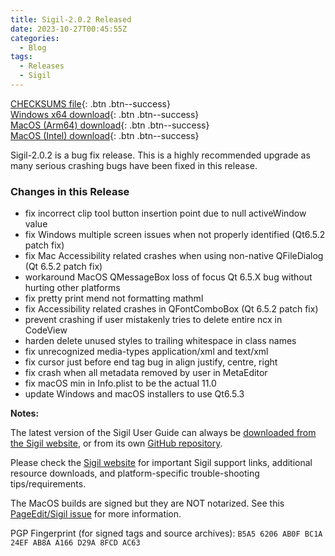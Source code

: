 ```yaml
---
title: Sigil-2.0.2 Released
date: 2023-10-27T00:45:55Z
categories:
  - Blog
tags:
  - Releases
  - Sigil
---
```


[CHECKSUMS file](https://github.com/Sigil-Ebook/Sigil/releases/download/2.0.2/Sigil-2.0.2-CHECKSUMS.sha256.txt){: .btn .btn--success}<br/>
[Windows x64 download](https://github.com/Sigil-Ebook/Sigil/releases/download/2.0.2/Sigil-2.0.2-Windows-x64-Setup.exe){: .btn .btn--success}<br/>
[MacOS (Arm64) download](https://github.com/Sigil-Ebook/Sigil/releases/download/2.0.2/Sigil.app-2.0.2-Mac-arm64.txz){: .btn .btn--success}<br/>
[MacOS (Intel) download](https://github.com/Sigil-Ebook/Sigil/releases/download/2.0.2/Sigil.app-2.0.2-Mac-x86_64.txz){: .btn .btn--success}

Sigil-2.0.2 is a bug fix release.  This  is a highly recommended upgrade as many serious crashing bugs have been fixed in this release.
 
### Changes in this Release
- fix incorrect clip tool button insertion point due to null activeWindow value
- fix Windows multiple screen issues when not properly identified (Qt6.5.2 patch fix)
- fix Mac Accessibility related crashes when using non-native QFileDialog (Qt 6.5.2 patch fix)
- workaround MacOS QMessageBox loss of focus Qt 6.5.X bug without hurting other platforms
- fix pretty print mend not formatting mathml
- fix Accessibility related crashes in QFontComboBox (Qt 6.5.2 patch fix)
- prevent crashing if user mistakenly tries to delete entire ncx in CodeView
- harden delete unused styles to trailing whitespace in class names
- fix unrecognized media-types application/xml and text/xml
- fix cursor just before end tag bug in align justify, centre, right
- fix crash when all metadata removed by user in MetaEditor
- fix macOS min in Info.plist to be the actual 11.0
- update Windows and macOS installers to use Qt6.5.3
 
__Notes:__

The latest version of the Sigil User Guide can always be [downloaded from the Sigil website](https://sigil-ebook.com/sigil/guide), or from its own [GitHub repository](https://github.com/Sigil-Ebook/sigil-user-guide/releases/latest).

Please check the [Sigil website](https://sigil-ebook.com/sigil) for important Sigil support links, additional resource downloads, and platform-specific trouble-shooting tips/requirements.

The MacOS builds are signed but they are NOT notarized.  See this [PageEdit/Sigil issue]( https://github.com/Sigil-Ebook/PageEdit/issues/31) for more information.

PGP Fingerprint (for signed tags and source archives): `B5A5 6206 AB0F BC1A 24EF AB8A A166 D29A 8FCD AC63`

